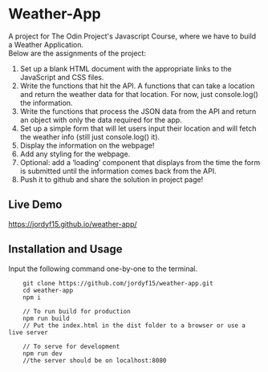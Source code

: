 # Weather-App
A project for The Odin Project's Javascript Course, where we have to build a Weather Application.  
Below are the assignments of the project:  
1. Set up a blank HTML document with the appropriate links to the JavaScript and CSS files.  
2. Write the functions that hit the API. A functions that can take a location and return the weather data for that location. For now, just console.log() the information.  
3. Write the functions that process the JSON data from the API and return an object with only the data required for the app.  
4. Set up a simple form that will let users input their location and will fetch the weather info (still just console.log() it).
5. Display the information on the webpage!
6. Add any styling for the webpage.
7. Optional: add a ‘loading’ component that displays from the time the form is submitted until the information comes back from the API.
8. Push it to github and share the solution in project page!

## Live Demo
https://jordyf15.github.io/weather-app/

## Installation and Usage
Input the following command one-by-one to the terminal.
```
    git clone https://github.com/jordyf15/weather-app.git
    cd weather-app
    npm i

    // To run build for production
    npm run build
    // Put the index.html in the dist folder to a browser or use a live server
    
    // To serve for development
    npm run dev
    //the server should be on localhost:8080
```